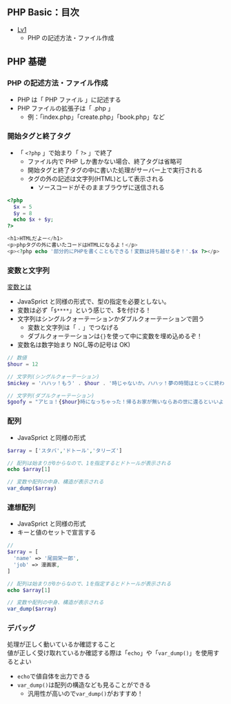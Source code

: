 <link rel="stylesheet" href="./assets/css/markdown.css">
<!-- <link rel="stylesheet" href="https://cdn.jsdelivr.net/npm/github-markdown-css@3.0.1/github-markdown.min.css"> -->

## PHP Basic：目次

- [Lv1](#Lv1)
  - PHP の記述方法・ファイル作成

## PHP 基礎

### PHP の記述方法・ファイル作成

- PHP は「 PHP ファイル 」に記述する
- PHP ファイルの拡張子は「 .php 」
  - 例：「index.php」「create.php」「book.php」など

### 開始タグと終了タグ

- 「 `<?php` 」で始まり「 `?>` 」で終了
  - ファイル内で PHP しか書かない場合、終了タグは省略可
  - 開始タグと終了タグの中に書いた処理がサーバー上で実行される
  - タグの外の記述は文字列(HTML)として表示される
    - ソースコードがそのままブラウザに送信される

```php
<?php
  $x = 5
  $y = 8
  echo $x + $y;
?>

<h1>HTMLだよー</h1>
<p>phpタグの外に書いたコードはHTMLになるよ！</p>
<p><?php echo '部分的にPHPを書くこともできる！変数は持ち越せるぞ！'.$x ?></p>
```

### 変数と文字列

[変数とは](explain#変数)

- JavaSprict と同様の形式で、型の指定を必要としない。
- 変数は必ず「`$****`」という感じで、$を付ける！
- 文字列はシングルクォーテーションかダブルクォーテーションで囲う
  - 変数と文字列は「 `.` 」でつなげる
  - ダブルクォーテーションは`{}`を使って中に変数を埋め込めるぞ！
- 変数名は数字始まり NG(\_等の記号は OK)

```php
// 数値
$hour = 12

// 文字列(シングルクォーテーション)
$mickey = 'ハハッ！もう' . $hour . '時じゃないか。ハハッ！夢の時間はとっくに終わりだよ！'

// 文字列(ダブルクォーテーション)
$goofy = "アヒョ！{$hour}時になっちゃった！帰るお家が無いならあの世に還るといいよ！"

```

### 配列

- JavaSprict と同様の形式

```php
$array = ['スタバ','ドトール','タリーズ']

// 配列は始まりが0からなので、1を指定するとドトールが表示される
echo $array[1]

// 変数や配列の中身、構造が表示される
var_dump($array)

```

### 連想配列

- JavaSprict と同様の形式
- キーと値のセットで宣言する

```php
//
$array = [
  'name' => '尾田栄一郎',
  'job' => 漫画家,
]

// 配列は始まりが0からなので、1を指定するとドトールが表示される
echo $array[1]

// 変数や配列の中身、構造が表示される
var_dump($array)

```

### デバッグ

処理が正しく動いているか確認すること<br>
値が正しく受け取れているか確認する際は「`echo`」や「`var_dump()`」を使用するとよい

- `echo`で値自体を出力できる
- `var_dump()`は配列の構造なども見ることができる
  - 汎用性が高いので`var_dump()`がおすすめ！
